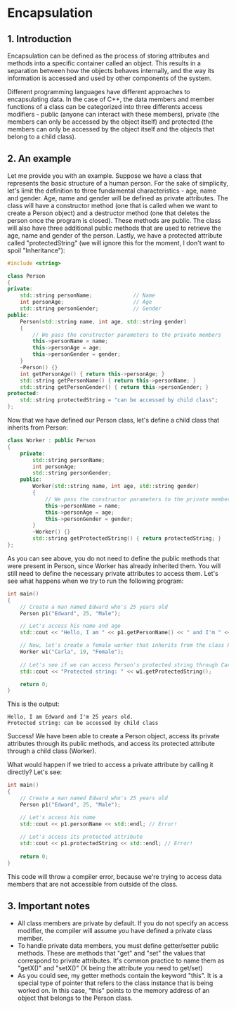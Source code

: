 # Encapsulation

## 1. Introduction

Encapsulation can be defined as the process of storing attributes and methods into a specific container called an object. This results in a separation between how the objects behaves internally, and the way its information is accessed and used by other components of the system.

Different programming languages have different approaches to encapsulating data. In the case of C++, the data members and member functions of a class can be categorized into three differents access modifiers - public (anyone can interact with these members), private (the members can only be accessed by the object itself) and protected (the members can only be accessed by the object itself and the objects that belong to a child class).

## 2. An example

Let me provide you with an example. Suppose we have a class that represents the basic structure of a human person. For the sake of simplicity, let's limit the definition to three fundamental characteristics - age, name and gender. Age, name and gender will be defined as private attributes. The class will have a constructor method (one that is called when we want to create a Person object) and a destructor method (one that deletes the person once the program is closed). These methods are public. The class will also have three additional public methods that are used to retrieve the age, name and gender of the person. Lastly, we have a protected attribute called "protectedString" (we will ignore this for the moment, I don't want to spoil "Inheritance"):

```cpp
#include <string>

class Person
{
private:
	std::string personName;				// Name
	int personAge;						// Age
	std::string personGender;			// Gender
public:
	Person(std::string name, int age, std::string gender)
	{
		// We pass the constructor parameters to the private members
		this->personName = name;
		this->personAge = age;
		this->personGender = gender;
	}
	~Person() {}
	int getPersonAge() { return this->personAge; }
	std::string getPersonName() { return this->personName; }
	std::string getPersonGender() { return this->personGender; }
protected:
	std::string protectedString = "can be accessed by child class";
};
```

Now that we have defined our Person class, let's define a child class that inherits from Person:

```cpp
class Worker : public Person 
{
	private:
		std::string personName;
		int personAge;
		std::string personGender;
	public:
		Worker(std::string name, int age, std::string gender)
		{
			// We pass the constructor parameters to the private members
			this->personName = name;
			this->personAge = age;
			this->personGender = gender;
		}
		~Worker() {}
		std::string getProtectedString() { return protectedString; }
};
```
As you can see above, you do not need to define the public methods that were present in Person, since Worker has already inherited them. You will still need to define the necessary private attributes to access them. Let's see what happens when we try to run the following program:

```cpp
int main()
{
	// Create a man named Edward who's 25 years old
	Person p1("Edward", 25, "Male");

	// Let's access his name and age
	std::cout << "Hello, I am " << p1.getPersonName() << " and I'm " << p1.getPersonAge() << " years old." << std::endl;

	// Now, let's create a female worker that inherits from the class Person
	Worker w1("Carla", 19, "Female");
	
	// Let's see if we can access Person's protected string through Carla
	std::cout << "Protected string: " << w1.getProtectedString();

	return 0;
}
```

This is the output:

```
Hello, I am Edward and I'm 25 years old.
Protected string: can be accessed by child class
```

Success! We have been able to create a Person object, access its private attributes through its public methods, and access its protected attribute through a child class (Worker).

What would happen if we tried to access a private attribute by calling it directly? Let's see:

```cpp
int main()
{
	// Create a man named Edward who's 25 years old
	Person p1("Edward", 25, "Male");

	// Let's access his name
	std::cout << p1.personName << std::endl; // Error!
	
	// Let's access its protected attribute
	std::cout << p1.protectedString << std::endl; // Error!
	
	return 0;
}
```

This code will throw a compiler error, because we're trying to access data members that are not accessible from outside of the class.

## 3. Important notes

- All class members are private by default. If you do not specify an access modifier, the compiler will assume you have defined a private class member. 
- To handle private data members, you must define getter/setter public methods. These are methods that "get" and "set" the values that correspond to private attributes. It's common practice to name them as "getX()" and "setX()" (X being the attribute you need to get/set)
- As you could see, my getter methods contain the keyword "this". It is a special type of pointer that refers to the class instance that is being worked on. In this case, "this" points to the memory address of an object that belongs to the Person class. 

